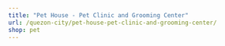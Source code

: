 ```yaml
---
title: "Pet House - Pet Clinic and Grooming Center"
url: /quezon-city/pet-house-pet-clinic-and-grooming-center/
shop: pet
---
```

